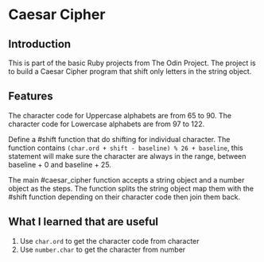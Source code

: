 # Caesar Cipher
## Introduction
This is part of the basic Ruby projects from The Odin Project. The project is to build a Caesar Cipher program that shift only letters in the string object.
## Features
The character code for Uppercase alphabets are from 65 to 90. The character code for Lowercase alphabets are from 97 to 122. 

Define a #shift function that do shifting for individual character. The function contains ```(char.ord + shift - baseline) % 26 + baseline```, this statement will make sure the character are always in the range, between baseline + 0 and baseline + 25.

The main #caesar_cipher function accepts a string object and a number object as the steps. The function splits the string object map them with the #shift function depending on their character code then join them back.


## What I learned that are useful
1. Use ```char.ord``` to get the character code from character
2. Use ```number.char``` to get the character from number
